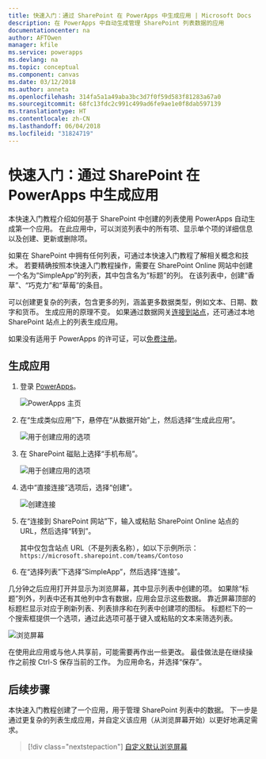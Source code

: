 ```yaml
---
title: 快速入门：通过 SharePoint 在 PowerApps 中生成应用 | Microsoft Docs
description: 在 PowerApps 中自动生成管理 SharePoint 列表数据的应用
documentationcenter: na
author: AFTOwen
manager: kfile
ms.service: powerapps
ms.devlang: na
ms.topic: conceptual
ms.component: canvas
ms.date: 03/12/2018
ms.author: anneta
ms.openlocfilehash: 314fa5a1a49aba3bc3d7f0f59d583f81283a67a0
ms.sourcegitcommit: 68fc13fdc2c991c499ad6fe9ae1e0f8dab597139
ms.translationtype: HT
ms.contentlocale: zh-CN
ms.lasthandoff: 06/04/2018
ms.locfileid: "31824719"
---
```

# <a name="quickstart-for-generating-an-app-in-powerapps-from-sharepoint"></a>快速入门：通过 SharePoint 在 PowerApps 中生成应用

本快速入门教程介绍如何基于 SharePoint 中创建的列表使用 PowerApps 自动生成第一个应用。 在此应用中，可以浏览列表中的所有项、显示单个项的详细信息以及创建、更新或删除项。

如果在 SharePoint 中拥有任何列表，可通过本快速入门教程了解相关概念和技术。 若要精确按照本快速入门教程操作，需要在 SharePoint Online 网站中创建一个名为“SimpleApp”的列表，其中包含名为“标题”的列。 在该列表中，创建“香草”、“巧克力”和“草莓”的条目。

可以创建更复杂的列表，包含更多的列，涵盖更多数据类型，例如文本、日期、数字和货币。 生成应用的原理不变。 如果通过数据网关[连接到站点](connect-to-sharepoint.md)，还可通过本地 SharePoint 站点上的列表生成应用。

如果没有适用于 PowerApps 的许可证，可以[免费注册](../signup-for-powerapps.md)。

## <a name="generate-an-app"></a>生成应用
1. 登录 [PowerApps](https://web.powerapps.com)。

    ![PowerApps 主页](./media/app-from-sharepoint/sign-in.png)

1. 在“生成类似应用”下，悬停在“从数据开始”上，然后选择“生成此应用”。

    ![用于创建应用的选项](./media/app-from-sharepoint/make-this-app.png)

1. 在 SharePoint 磁贴上选择“手机布局”。

    ![用于创建应用的选项](./media/app-from-sharepoint/sharepoint-tile.png)

1. 选中“直接连接”选项后，选择“创建”。

    ![创建连接](./media/app-from-sharepoint/create-connection.png)

1. 在“连接到 SharePoint 网站”下，输入或粘贴 SharePoint Online 站点的 URL，然后选择“转到”。

    其中仅包含站点 URL（不是列表名称），如以下示例所示：<br>`https://microsoft.sharepoint.com/teams/Contoso`

1. 在“选择列表”下选择“SimpleApp”，然后选择“连接”。

几分钟之后应用打开并显示为浏览屏幕，其中显示列表中创建的项。 如果除“标题”列外，列表中还有其他列中含有数据，应用会显示这些数据。 靠近屏幕顶部的标题栏显示对应于刷新列表、列表排序和在列表中创建项的图标。 标题栏下的一个搜索框提供一个选项，通过此选项可基于键入或粘贴的文本来筛选列表。 

![浏览屏幕](./media/app-from-sharepoint/browse-screen.png)

在使用此应用或与他人共享前，可能需要再作出一些更改。 最佳做法是在继续操作之前按 Ctrl-S 保存当前的工作。 为应用命名，并选择“保存”。

## <a name="next-steps"></a>后续步骤
本快速入门教程创建了一个应用，用于管理 SharePoint 列表中的数据。 下一步是通过更复杂的列表生成应用，并自定义该应用（从浏览屏幕开始）以更好地满足需求。

> [!div class="nextstepaction"]
> [自定义默认浏览屏幕](customize-layout-sharepoint.md)